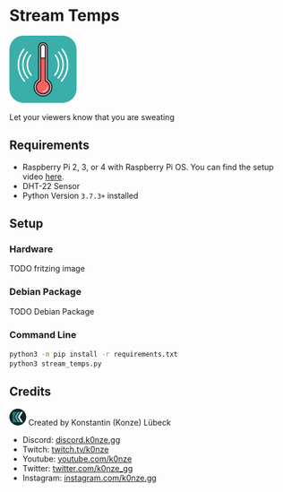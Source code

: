 # Stream Temps 
![Logo](./stream_temps/images/logo_120x120.png "Logo")

Let your viewers know that you are sweating

## Requirements

 * Raspberry Pi 2, 3, or 4 with Raspberry Pi OS. You can find the setup video [here](https://www.youtube.com/watch?v=NAqBgF0swYo).
 * DHT-22 Sensor
 * Python Version `3.7.3+` installed

## Setup
### Hardware

TODO fritzing image

### Debian Package

TODO Debian Package

### Command Line

```bash
python3 -m pip install -r requirements.txt
python3 stream_temps.py
```

## Credits
![K0nze Logo](./stream_temps/images/k_logo_30x30.png "Logo") Created by Konstantin (Konze) Lübeck

 * Discord: [discord.k0nze.gg](https://discord.k0nze.org) 
 * Twitch: [twitch.tv/k0nze](https://twitch.tv/k0nze) 
 * Youtube: [youtube.com/k0nze](https://youtube.com/k0nze) 
 * Twitter: [twitter.com/k0nze_gg](https://twitter.com/k0nze_gg) 
 * Instagram: [instagram.com/k0nze.gg](https://instagram.com/k0nze.gg) 
